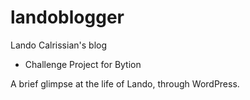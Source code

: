 # landoblogger
Lando Calrissian's blog

* Challenge Project for Bytion

A brief glimpse at the life of Lando, through WordPress.
